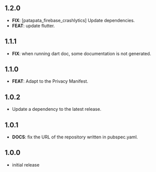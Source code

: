 ## 1.2.0

 - **FIX**: [patapata_firebase_crashlytics] Update dependencies.
 - **FEAT**: update flutter.

## 1.1.1

 - **FIX**: when running dart doc, some documentation is not generated.

## 1.1.0

 - **FEAT**: Adapt to the Privacy Manifest.

## 1.0.2

 - Update a dependency to the latest release.

## 1.0.1

 - **DOCS**: fix the URL of the repository written in pubspec.yaml.

## 1.0.0

- initial release
